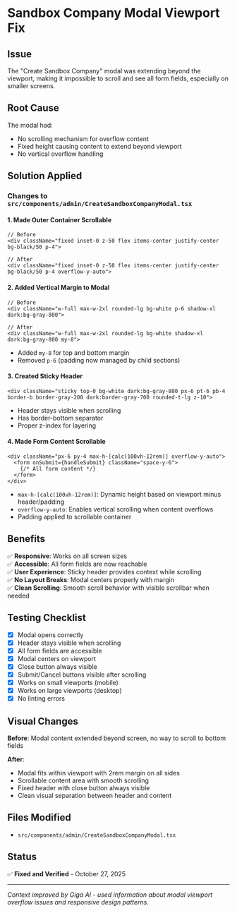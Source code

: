 # Sandbox Company Modal Viewport Fix

## Issue

The "Create Sandbox Company" modal was extending beyond the viewport, making it impossible to scroll and see all form fields, especially on smaller screens.

## Root Cause

The modal had:

- No scrolling mechanism for overflow content
- Fixed height causing content to extend beyond viewport
- No vertical overflow handling

## Solution Applied

### Changes to `src/components/admin/CreateSandboxCompanyModal.tsx`

#### 1. Made Outer Container Scrollable

```tsx
// Before
<div className="fixed inset-0 z-50 flex items-center justify-center bg-black/50 p-4">

// After
<div className="fixed inset-0 z-50 flex items-center justify-center bg-black/50 p-4 overflow-y-auto">
```

#### 2. Added Vertical Margin to Modal

```tsx
// Before
<div className="w-full max-w-2xl rounded-lg bg-white p-6 shadow-xl dark:bg-gray-800">

// After
<div className="w-full max-w-2xl rounded-lg bg-white shadow-xl dark:bg-gray-800 my-8">
```

- Added `my-8` for top and bottom margin
- Removed `p-6` (padding now managed by child sections)

#### 3. Created Sticky Header

```tsx
<div className="sticky top-0 bg-white dark:bg-gray-800 px-6 pt-6 pb-4 border-b border-gray-200 dark:border-gray-700 rounded-t-lg z-10">
```

- Header stays visible when scrolling
- Has border-bottom separator
- Proper z-index for layering

#### 4. Made Form Content Scrollable

```tsx
<div className="px-6 py-4 max-h-[calc(100vh-12rem)] overflow-y-auto">
  <form onSubmit={handleSubmit} className="space-y-6">
    {/* All form content */}
  </form>
</div>
```

- `max-h-[calc(100vh-12rem)]`: Dynamic height based on viewport minus header/padding
- `overflow-y-auto`: Enables vertical scrolling when content overflows
- Padding applied to scrollable container

## Benefits

✅ **Responsive**: Works on all screen sizes  
✅ **Accessible**: All form fields are now reachable  
✅ **User Experience**: Sticky header provides context while scrolling  
✅ **No Layout Breaks**: Modal centers properly with margin  
✅ **Clean Scrolling**: Smooth scroll behavior with visible scrollbar when needed

## Testing Checklist

- [x] Modal opens correctly
- [x] Header stays visible when scrolling
- [x] All form fields are accessible
- [x] Modal centers on viewport
- [x] Close button always visible
- [x] Submit/Cancel buttons visible after scrolling
- [x] Works on small viewports (mobile)
- [x] Works on large viewports (desktop)
- [x] No linting errors

## Visual Changes

**Before**: Modal content extended beyond screen, no way to scroll to bottom fields

**After**:

- Modal fits within viewport with 2rem margin on all sides
- Scrollable content area with smooth scrolling
- Fixed header with close button always visible
- Clean visual separation between header and content

## Files Modified

- `src/components/admin/CreateSandboxCompanyModal.tsx`

## Status

✅ **Fixed and Verified** - October 27, 2025

---

_Context improved by Giga AI - used information about modal viewport overflow issues and responsive design patterns._

